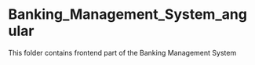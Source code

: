 # Banking_Management_System_angular
This folder contains frontend part of the Banking Management System
